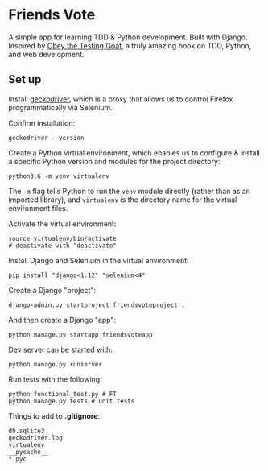 # Friends Vote

A simple app for learning TDD & Python development. Built with Django. Inspired by [Obey the Testing Goat](http://www.obeythetestinggoat.com/), a truly amazing book on TDD, Python, and web development.

## Set up

Install [geckodriver](https://github.com/mozilla/geckodriver/releases), which is a proxy that allows us to control Firefox programmatically via Selenium.

Confirm installation:

```
geckodriver --version
```

Create a Python virtual environment, which enables us to configure & install a specific Python version and modules for the project directory:

```
python3.6 -m venv virtualenv
```

The `-m` flag tells Python to run the `venv` module directly (rather than as an imported library), and `virtualenv` is the directory name for the virtual environment files.

Activate the virtual environment:

```
source virtualenv/bin/activate
# deactivate with "deactivate"
```

Install Django and Selenium in the virtual environment:

```
pip install "django<1.12" "selenium<4"
```

Create a Django "project":

```
django-admin.py startproject friendsvoteproject .
```

And then create a Django "app":

```
python manage.py startapp friendsvoteapp
```

Dev server can be started with:

```
python manage.py runserver
```

Run tests with the following:

```
python functional_test.py # FT
python manage.py tests # unit tests
```

Things to add to **.gitignore**:

```
db.sqlite3
geckodriver.log
virtualenv
__pycache__
*.pyc
```
